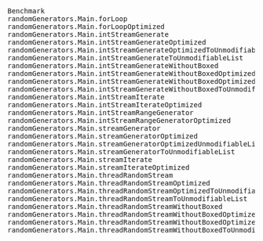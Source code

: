 <pre>
Benchmark                                                                        (ITERATIONS)  Mode  Cnt     Score      Error  Units
randomGenerators.Main.forLoop                                                       100000000  avgt    3  1902,045 ± 1016,042  ms/op
randomGenerators.Main.forLoopOptimized                                              100000000  avgt    3  1284,633 ±  388,572  ms/op
randomGenerators.Main.intStreamGenerate                                             100000000  avgt    3  2081,087 ±  559,916  ms/op
randomGenerators.Main.intStreamGenerateOptimized                                    100000000  avgt    3  1602,699 ±  473,420  ms/op
randomGenerators.Main.intStreamGenerateOptimizedToUnmodifiableList                  100000000  avgt    3  1588,927 ±  855,369  ms/op
randomGenerators.Main.intStreamGenerateToUnmodifiableList                           100000000  avgt    3  2818,960 ± 1354,148  ms/op
randomGenerators.Main.intStreamGenerateWithoutBoxed                                 100000000  avgt    3  2092,632 ± 2100,852  ms/op
randomGenerators.Main.intStreamGenerateWithoutBoxedOptimized                        100000000  avgt    3  1402,678 ±  199,665  ms/op
randomGenerators.Main.intStreamGenerateWithoutBoxedOptimizedToUnmodifiableList      100000000  avgt    3  1320,436 ±  901,200  ms/op
randomGenerators.Main.intStreamGenerateWithoutBoxedToUnmodifiableList               100000000  avgt    3  2136,514 ± 3120,775  ms/op
randomGenerators.Main.intStreamIterate                                              100000000  avgt    3  2106,765 ±  687,451  ms/op
randomGenerators.Main.intStreamIterateOptimized                                     100000000  avgt    3  1684,455 ±  887,117  ms/op
randomGenerators.Main.intStreamRangeGenerator                                       100000000  avgt    3  1901,614 ± 1093,989  ms/op
randomGenerators.Main.intStreamRangeGeneratorOptimized                              100000000  avgt    3  1351,820 ±  741,323  ms/op
randomGenerators.Main.streamGenerator                                               100000000  avgt    3  1900,103 ± 1794,685  ms/op
randomGenerators.Main.streamGeneratorOptimized                                      100000000  avgt    3  1376,545 ±  695,446  ms/op
randomGenerators.Main.streamGeneratorOptimizedUnmodifiableList                      100000000  avgt    3  1434,496 ±  688,580  ms/op
randomGenerators.Main.streamGeneratorToUnmodifiableList                             100000000  avgt    3  2664,586 ± 1068,037  ms/op
randomGenerators.Main.streamIterate                                                 100000000  avgt    3  2634,178 ± 1307,846  ms/op
randomGenerators.Main.streamIterateOptimized                                        100000000  avgt    3  2103,386 ±  150,794  ms/op
randomGenerators.Main.threadRandomStream                                            100000000  avgt    3  2236,948 ±  452,637  ms/op
randomGenerators.Main.threadRandomStreamOptimized                                   100000000  avgt    3  1483,825 ±  556,436  ms/op
randomGenerators.Main.threadRandomStreamOptimizedToUnmodifiableList                 100000000  avgt    3  1491,712 ±  588,012  ms/op
randomGenerators.Main.threadRandomStreamToUnmodifiableList                          100000000  avgt    3  2705,901 ± 2079,612  ms/op
randomGenerators.Main.threadRandomStreamWithoutBoxed                                100000000  avgt    3  1823,128 ±  513,975  ms/op
randomGenerators.Main.threadRandomStreamWithoutBoxedOptimized                       100000000  avgt    3  1274,885 ±  425,972  ms/op
randomGenerators.Main.threadRandomStreamWithoutBoxedOptimizedToUnmodifiableList     100000000  avgt    3  1277,133 ± 1489,155  ms/op
randomGenerators.Main.threadRandomStreamWithoutBoxedToUnmodifiableList              100000000  avgt    3  1818,140 ±  172,490  ms/op
</pre>
